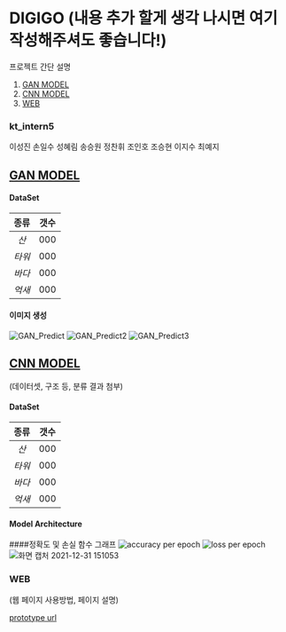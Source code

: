 # DIGIGO (내용 추가 할게 생각 나시면 여기 작성해주셔도 좋습니다!)

프로젝트 간단 설명
  1. [GAN MODEL](#GAN-MODEL)
  2. [CNN MODEL](#CNN-MODEL)
  3. [WEB](#WEB)

### kt_intern5
이성진 손일수 성혜림 송승원 정찬휘 조인호 조승현 이지수 최예지

## [GAN MODEL](https://github.com/LSeongjin/DIGIGO/blob/main/GAN_Model/GAN_DIGIGO_KT_mountain.ipynb)

  #### DataSet  
  |종류|갯수|
  |:---:|---|
  |*산*|000|
  |*타워*|000|
  |*바다*|000|
  |*억새*|000| 
  
  #### 이미지 생성

  ![GAN_Predict](https://user-images.githubusercontent.com/68309988/147800063-2b9ccd20-6938-412b-9e26-bd5e303cb385.png)
  ![GAN_Predict2](https://user-images.githubusercontent.com/68309988/147800082-32a5a3c3-4071-437b-95ef-faddfabac8d1.png)
  ![GAN_Predict3](https://user-images.githubusercontent.com/68309988/147800097-1104cd72-d155-41c1-8e0e-600d3e560f96.png)

## [CNN MODEL](https://github.com/LSeongjin/DIGIGO/blob/main/CNN_Model/model.ipynb)
  (데이터셋, 구조 등, 분류 결과 첨부)
  
  #### DataSet
  |종류|갯수|
  |:---:|---|
  |*산*|000|
  |*타워*|000|
  |*바다*|000|
  |*억새*|000|
  
  #### Model Architecture
  
  ####정확도 및 손실 함수 그래프
  ![accuracy per epoch](https://user-images.githubusercontent.com/59309480/147893772-89aea1c0-bbf9-414e-b7e4-0c31010ef7a4.png)
  ![loss per epoch](https://user-images.githubusercontent.com/59309480/147893773-dc51ed31-2d8f-40ac-8a61-27f922481bb4.png)
  ![화면 캡처 2021-12-31 151053](https://user-images.githubusercontent.com/59309480/147893785-30c1ffa0-4b4e-4d16-9e14-a0eb51454037.png)

  
### WEB
  (웹 페이지 사용방법, 페이지 설명)
  
  [prototype url](http://ec2-15-164-97-115.ap-northeast-2.compute.amazonaws.com/)
